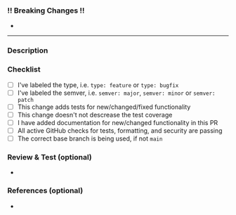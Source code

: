 ### ‼️ Breaking Changes ‼️

<!-- Remove if NOT needed. Add a all breaking changes -->

* 

---

### Description

<!-- Add a description of what you changed. Make sure its enough detail that the reviewer does NOT need to look at the ticket (but they still should) -->

### Checklist

- [ ] I've labeled the type, i.e. `type: feature` or `type: bugfix`
- [ ] I've labeled the semver, i.e. `semver: major`, `semver: minor` or `semver: patch`
- [ ] This change adds tests for new/changed/fixed functionality
- [ ] This change doesn't not descrease the test coverage
- [ ] I have added documentation for new/changed functionality in this PR
- [ ] All active GitHub checks for tests, formatting, and security are passing
- [ ] The correct base branch is being used, if not `main`

### Review & Test (optional)

<!-- Remove if NOT needed. Add how to review and test the changes, such as pull down locally or view preview -->

* 

### References (optional)

<!-- Remove if NOT needed. Include any links supporting this change (i.e. Stackoverflow, GitHub Issue/PR, documentation link) -->

* 

